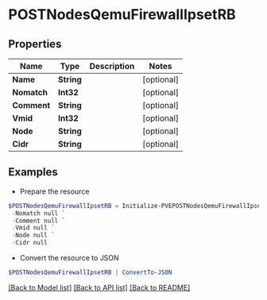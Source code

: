 # POSTNodesQemuFirewallIpsetRB
## Properties

Name | Type | Description | Notes
------------ | ------------- | ------------- | -------------
**Name** | **String** |  | [optional] 
**Nomatch** | **Int32** |  | [optional] 
**Comment** | **String** |  | [optional] 
**Vmid** | **Int32** |  | [optional] 
**Node** | **String** |  | [optional] 
**Cidr** | **String** |  | [optional] 

## Examples

- Prepare the resource
```powershell
$POSTNodesQemuFirewallIpsetRB = Initialize-PVEPOSTNodesQemuFirewallIpsetRB  -Name null `
 -Nomatch null `
 -Comment null `
 -Vmid null `
 -Node null `
 -Cidr null
```

- Convert the resource to JSON
```powershell
$POSTNodesQemuFirewallIpsetRB | ConvertTo-JSON
```

[[Back to Model list]](../README.md#documentation-for-models) [[Back to API list]](../README.md#documentation-for-api-endpoints) [[Back to README]](../README.md)

